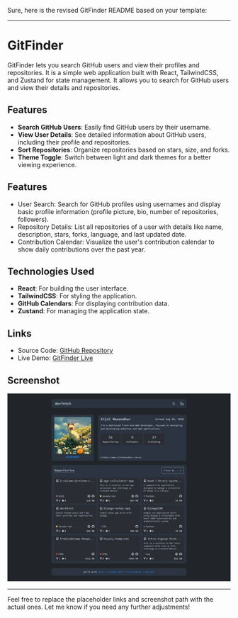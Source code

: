 Sure, here is the revised GitFinder README based on your template:

---

# GitFinder

GitFinder lets you search GitHub users and view their profiles and repositories. It is a simple web application built with React, TailwindCSS, and Zustand for state management. It allows you to search for GitHub users and view their details and repositories.

## Features

- **Search GitHub Users**: Easily find GitHub users by their username.
- **View User Details**: See detailed information about GitHub users, including their profile and repositories.
- **Sort Repositories**: Organize repositories based on stars, size, and forks.
- **Theme Toggle**: Switch between light and dark themes for a better viewing experience.

## Features

- User Search: Search for GitHub profiles using usernames and display basic profile information (profile picture, bio, number of repositories, followers).
- Repository Details: List all repositories of a user with details like name, description, stars, forks, language, and last updated date.
- Contribution Calendar: Visualize the user's contribution calendar to show daily contributions over the past year.

## Technologies Used

- **React**: For building the user interface.
- **TailwindCSS**: For styling the application.
- **GitHub Calendars**: For displaying contribution data.
- **Zustand**: For managing the application state.

## Links

- Source Code: [GitHub Repository](https://github.com/NitinSemwal2605/GitFinders-A-Gateway-to-GitHub)
- Live Demo: [GitFinder Live](https://gitfinders.vercel.app/home)

## Screenshot

![project screenshot](./screenshot.png)

---

Feel free to replace the placeholder links and screenshot path with the actual ones. Let me know if you need any further adjustments!
